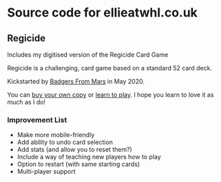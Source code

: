 # Source code for ellieatwhl.co.uk

## Regicide

Includes my digitised version of the Regicide Card Game

Regicide is a challenging, card game based on a standard 52 card deck.

Kickstarted by [Badgers From Mars](https://www.badgersfrommars.com/) in May 2020.

You can [buy your own copy](https://www.badgersfrommars.com/buy-regicide/) or [learn to play](https://www.badgersfrommars.com/regicide/). I hope you learn to love it as much as I do!

### Improvement List

- Make more mobile-friendly
- Add ability to undo card selection
- Add stats (and allow you to reset them?)
- Include a way of teaching new players how to play
- Option to restart (with same starting cards)
- Multi-player support